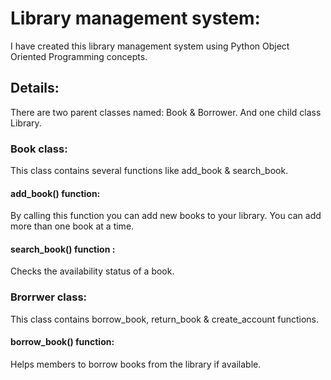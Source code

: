 # Library management system:
I have created this library management system using Python Object Oriented Programming concepts.

## Details:
There are two parent classes named: Book & Borrower. 
And one child class Library.

### Book class:
This class contains several functions like add_book & search_book.
#### add_book() function:
By calling this function you can add new books to your library. 
You can add more than one book at a time.
#### search_book() function :
Checks the availability status of a book.

### Brorrwer class:
This class contains borrow_book, return_book & create_account functions.
#### borrow_book() function:
Helps members to borrow books from the library if available.
#### 
